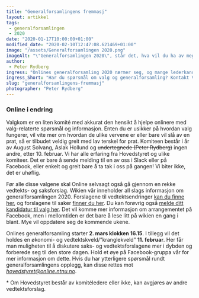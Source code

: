 ```yaml
---
title: "Generalforsamlingens fremmasj"
layout: artikkel 
tags: 
 - generalforsamlingen
 - 2020
date: "2020-01-17T10:00:00+01:00"
modified_date: "2020-02-10T12:47:08.621469+01:00"
image: "/assets/Generalforsamlingen 2020.png"
imageAlt: "\"Generalforsamlingen 2020\", står det, hva vil du ha av meg"
author:
 - Peter Rydberg
ingress: "Onlines generalforsamling 2020 nærmer seg, og mange lederkandidater venter nok spent på å få vise frem hva de har å tilby Online som ledere og/eller\\* medlem av Hovedstyret. I tillegg skal medlemmer av Fondstyret også velges, så dette blir en kveld med mange spennende appeller og personligheter! Noen sitter kanskje på kanten og lurer på om de skal stille til en rolle eller ikke. Andre er kanskje ikke klar over hvordan man i det hele tatt går frem for å stille under generalforsamlingen eller at de faktisk passer som leder selv. Det finnes ressurser som kan hjelpe deg!"
ingress_Short: "Har du spørsmål om valg og generalforsamling? Kontakt Valgkom!"
slug: "generalforsamlingens-fremmasj"
photographer: "Peter Rydberg"
---
```

### Online i endring
Valgkom er en liten komité med akkurat den hensikt å hjelpe onlinere med valg-relaterte spørsmål og informasjon. Enten du er usikker på hvordan valg fungerer, vil vite mer om hvordan de ulike vervene er eller bare vil slå av en prat, så er tilbudet veldig greit med lav terskel for prat. Komiteen består i år av August Solvang, Aslak Hollund og ~~undertegnede (Peter Rydberg)~~ ingen andre, etter 10. februar. Vi har alle erfaring fra Hovedstyret og ulike komiteer. Det er bare å sende melding til en av oss i Slack eller på Facebook, eller enkelt og greit bare å ta tak i oss på gangen! Vi biter ikke, det er uhøflig.

Før alle disse valgene skal Online selvsagt også gå gjennom en rekke vedtekts- og saksforslag. Wikien vår inneholder all slags informasjon om generalforsamlingen 2020. Forslagene til vedtektsendringer [kan du finne her](https://online.ntnu.no/wiki/online/generalforsamlingen/genfors2020/vedtekstforslag/), og forslagene til saker [finner du her](https://online.ntnu.no/wiki/online/generalforsamlingen/genfors2020/saksforslag/). Du kan forøvrig også [melde ditt kandidatur til valg her](https://online.ntnu.no/wiki/online/generalforsamlingen/genfors2020/valg/). Det vil komme mer informasjon om arrangementet på Facebook, men i mellomtiden er det bare å lese litt på wikien en gang i blant. Mye vil oppdatere seg de kommende ukene.

Onlines generalforsamling starter **2. mars klokken 16.15**. I tillegg vil det holdes en økonomi- og vedtektskveld/”kranglekveld” **11. februar**. Her får man muligheten til å diskutere saks- og vedtektsforslagene mer i dybden og forberede seg til den store dagen. Hold et øye på Facebook-gruppa vår for mer informasjon om dette. Hvis du har ytterligere spørsmål rundt generalforsamlingens opplegg, kan disse rettes mot *hovedstyret@online.ntnu.no*.



\* Om Hovedstyret består av komitéledere eller ikke, kan avgjøres av andre vedtektsforslag.